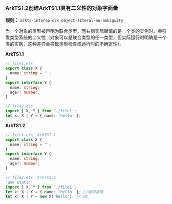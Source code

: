 ### ArkTS1.2创建ArkTS1.1具有二义性的对象字面量

**规则：** `arkts-interop-d2s-object-literal-no-ambiguity`

当一个对象的类型被声明为联合类型，而右侧实际赋值的是一个类的实例时，会引发类型系统的二义性（对象可以是联合类型的任一类型，但实际运行时明确是一个类的实例，这种差异会导致类型检查或运行时的不确定性）。

**ArkTS1.1**
```typescript
// file1.ets
export class X {
  name: string = '';
}
export interface Y {
  name: string;
  age?: number;
}

// file2.ets
import { X, Y } from './file1';
let x: X | Y = { name: 'hello' };
```

**ArkTS1.2**
```typescript
// file1.ets  ArkTS1.1
export class X {
  name: string = '';
}
export interface Y {
  name: string;
  age?: number;
}

// file2.ets  ArkTS1.2
'use static'
import { X, Y } from './file1';
let x: X | Y = { name: 'hello' }; //编译报错
let x: X | Y = new X('hello'); // OK
```